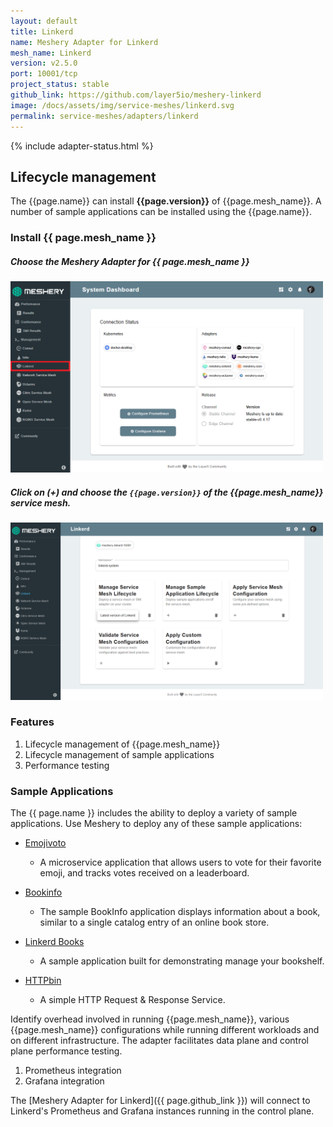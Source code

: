 ```yaml
---
layout: default
title: Linkerd
name: Meshery Adapter for Linkerd
mesh_name: Linkerd
version: v2.5.0
port: 10001/tcp
project_status: stable
github_link: https://github.com/layer5io/meshery-linkerd
image: /docs/assets/img/service-meshes/linkerd.svg
permalink: service-meshes/adapters/linkerd
---
```

{% include adapter-status.html %}

## Lifecycle management

The {{page.name}} can install **{{page.version}}** of {{page.mesh_name}}. A number of sample applications can be installed using the {{page.name}}.

### Install {{ page.mesh_name }}

##### **Choose the Meshery Adapter for {{ page.mesh_name }}**

<a href="/docs/assets/img/adapters/linkerd/linkerd-adapter.png">
  <img style="width:500px;" src="/docs/assets/img/adapters/linkerd/linkerd-adapter.png" />
</a>


##### **Click on (+) and choose the `{{page.version}}` of the {{page.mesh_name}} service mesh.**

<a href="/docs/assets/img/adapters/linkerd/linkerd-install.png">
  <img style="width:500px;" src="/docs/assets/img/adapters/linkerd/linkerd-install.png" />
</a>

### Features
1. Lifecycle management of {{page.mesh_name}}
1. Lifecycle management of sample applications
1. Performance testing

### Sample Applications

The {{ page.name }} includes the ability to deploy a variety of sample applications. Use Meshery to deploy any of these sample applications:

- [Emojivoto](/docs/guides/sample-apps#emoji.voto)
    - A microservice application that allows users to vote for their favorite emoji, and tracks votes received on a leaderboard.

- [Bookinfo](/docs/guides/sample-apps#bookinfo) 
    - The sample BookInfo application displays information about a book, similar to a single catalog entry of an online book store.

- [Linkerd Books](/docs/guides/sample-apps#linkerdbooks)
    - A sample application built for demonstrating  manage your bookshelf.

- [HTTPbin](/docs/guides/sample-apps#httpbin)
    - A simple HTTP Request & Response Service.

Identify overhead involved in running {{page.mesh_name}}, various {{page.mesh_name}} configurations while running different workloads and on different infrastructure. The adapter facilitates data plane and control plane performance testing.

1. Prometheus integration
1. Grafana integration

The [Meshery Adapter for Linkerd]({{ page.github_link }}) will connect to Linkerd's Prometheus and Grafana instances running in the control plane.
